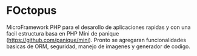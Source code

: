 # FOctopus
MicroFramework PHP para el desarollo de aplicaciones rapidas y con una facil estructura basa en PHP Mini de panique (https://github.com/panique/mini). Pronto se agregaran funcionalidades basicas de ORM, seguridad, manejo de imagenes y generador de codigo.
